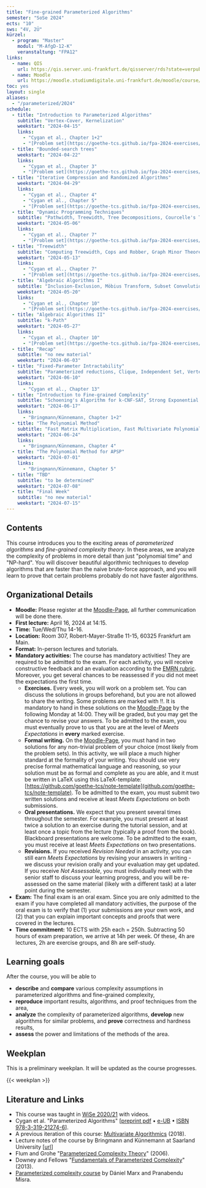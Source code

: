 ```yaml
---
title: "Fine-grained Parameterized Algorithms"
semester: "SoSe 2024"
ects: "10"
sws: "4V, 2Ü"
kürzel:
  - program: "Master"
    modul: "M-AfgD-12-K"
    veranstaltung: "FPA12"
links:
  - name: QIS
    url: https://qis.server.uni-frankfurt.de/qisserver/rds?state=verpublish&status=init&vmfile=no&publishid=372653&moduleCall=webInfo&publishConfFile=webInfo&publishSubDir=veranstaltung
  - name: Moodle
    url: https://moodle.studiumdigitale.uni-frankfurt.de/moodle/course/view.php?id=6259
toc: yes
layout: single
aliases:
  - "/parameterized/2024"
schedule:
  - title: "Introduction to Parameterized Algorithms"
    subtitle: "Vertex-Cover, Kernelization"
    weekstart: "2024-04-15"
    links:
      - "Cygan et al., Chapter 1+2"
      - "[Problem set](https://goethe-tcs.github.io/fpa-2024-exercises/FPA-Exercises-01.pdf)"
  - title: "Bounded-search trees"
    weekstart: "2024-04-22"
    links:
      - "Cygan et al., Chapter 3"
      - "[Problem set](https://goethe-tcs.github.io/fpa-2024-exercises/FPA-Exercises-02.pdf)"
  - title: "Iterative Compression and Randomized Algorithms"
    weekstart: "2024-04-29"
    links:
      - "Cygan et al., Chapter 4"
      - "Cygan et al., Chapter 5"
      - "[Problem set](https://goethe-tcs.github.io/fpa-2024-exercises/FPA-Exercises-03.pdf)"
  - title: "Dynamic Programming Techniques"
    subtitle: "Pathwidth, Treewidth, Tree Decompositions, Courcelle's Theorem"
    weekstart: "2024-05-06"
    links:
      - "Cygan et al., Chapter 7"
      - "[Problem set](https://goethe-tcs.github.io/fpa-2024-exercises/FPA-Exercises-04.pdf)"
  - title: "Treewidth"
    subtitle: "Computing Treewidth, Cops and Robber, Graph Minor Theorem, Win/Win-Algorithms"
    weekstart: "2024-05-13"
    links:
      - "Cygan et al., Chapter 7"
      - "[Problem set](https://goethe-tcs.github.io/fpa-2024-exercises/FPA-Exercises-05.pdf)"
  - title: "Algebraic Algorithms I"
    subtitle: "Inclusion-Exclusion, Möbius Transform, Subset Convolution"
    weekstart: "2024-05-20"
    links:
      - "Cygan et al., Chapter 10"
      - "[Problem set](https://goethe-tcs.github.io/fpa-2024-exercises/FPA-Exercises-06.pdf)"
  - title: "Algebraic Algorithms II"
    subtitle: "k-Path"
    weekstart: "2024-05-27"
    links:
      - "Cygan et al., Chapter 10"
      - "[Problem set](https://goethe-tcs.github.io/fpa-2024-exercises/FPA-Exercises-07.pdf)"
  - title: "Recap"
    subtitle: "no new material"
    weekstart: "2024-06-03"
  - title: "Fixed-Parameter Intractability"
    subtitle: "Parameterized reductions, Clique, Independent Set, Vertex Cover, W-Hierarchy"
    weekstart: "2024-06-10"
    links:
      - "Cygan et al., Chapter 13"
  - title: "Introduction to Fine-grained Complexity"
    subtitle: "Schoening's Algorithm for k-CNF-SAT, Strong Exponential Time Hypothesis (SETH), Orthogonal Vectors"
    weekstart: "2024-06-17"
    links:
      - "Bringmann/Künnemann, Chapter 1+2"
  - title: "The Polynomial Method"
    subtitle: "Fast Matrix Multiplication, Fast Multivariate Polynomial Evaluation, Razborov/Smolensky"
    weekstart: "2024-06-24"
    links:
      - "Bringmann/Künnemann, Chapter 4"
  - title: "The Polynomial Method for APSP"
    weekstart: "2024-07-01"
    links:
      - "Bringmann/Künnemann, Chapter 5"
  - title: "TBD"
    subtitle: "to be determined"
    weekstart: "2024-07-08"
  - title: "Final Week"
    subtitle: "no new material"
    weekstart: "2024-07-15"
---
```


## Contents

This course introduces you to the exciting areas of _parameterized algorithms_ and _fine-grained complexity theory_.
In these areas, we analyze the complexity of problems in more detail than just "polynomial time" and "NP-hard".
You will discover beautiful algorithmic techniques to develop algorithms that are faster than the naive brute-force approach, and you will learn to prove that certain problems probably do not have faster algorithms.

## Organizational Details

- **Moodle:** Please register at the [Moodle-Page](https://moodle.studiumdigitale.uni-frankfurt.de/moodle/course/view.php?id=6259), all further communication will be done there.
- **First lecture:** April 16, 2024 at 14:15.
- **Time:** Tue/Wed/Thu 14-16.
- **Location:** Room 307, Robert-Mayer-Straße 11-15, 60325 Frankfurt am Main.
- **Format:** In-person lectures and tutorials.
- **Mandatory activities:** The course has mandatory activities! They are required to be admitted to the exam. For each activity, you will receive constructive feedback and an evaluation according to the [EMRN rubric](/images/EMRN-rubric-2020.png). Moreover, you get several chances to be reassessed if you did not meet the expectations the first time.
  - **Exercises.** Every week, you will work on a problem set. You can discuss the solutions in groups beforehand, but you are not allowed to share the writing. Some problems are marked with ‼️. It is mandatory to hand in these solutions on the [Moodle-Page](https://moodle.studiumdigitale.uni-frankfurt.de/moodle/course/view.php?id=6259) by the following Monday at 14:00. They will be graded, but you may get the chance to revise your answers. To be admitted to the exam, you must eventually prove to us that you are at the level of *Meets Expectations* in **every** marked exercise.
  - **Formal writing.** On the [Moodle-Page](https://moodle.studiumdigitale.uni-frankfurt.de/moodle/course/view.php?id=6259), you must hand in two solutions for any non-trivial problem of your choice (most likely from the problem sets). In this activity, we will place a much higher standard at the formality of your writing. You should use very precise formal mathematical language and reasoning, so your solution must be as formal and complete as you are able, and it must be written in LaTeX using this LaTeX-template: [https://github.com/goethe-tcs/note-template](github.com/goethe-tcs/note-template). To be admitted to the exam, you must submit two written solutions and receive at least *Meets Expectations* on both submissions.
  - **Oral presentations.** We expect that you present several times throughout the semester. For example, you must present at least twice a solution to an exercise during the tutorial session, and at least once a topic from the lecture (typically a proof from the book). Blackboard presentations are welcome. To be admitted to the exam, you must receive at least *Meets Expectations* on two presentations.
  - **Revisions.** If you received *Revision Needed* in an activity, you can still earn *Meets Expectations* by revising your answers in writing - we discuss your revision orally and your evaluation may get updated. If you receive *Not Assessable*, you must individually meet with the senior staff to discuss your learning progress, and you will be re-assessed on the same material (likely with a different task) at a later point during the semester.
- **Exam:** The final exam is an oral exam. Since you are only admitted to the exam if you have completed all mandatory activities, the purpose of the oral exam is to verify that (1) your submissions are your own work, and (2) that you can explain important concepts and proofs that were covered in the lectures.
- **Time commitment:** 10 ECTS with 25h each = 250h. Subtracting 50 hours of exam preparation, we arrive at 14h per week. Of these, 4h are lectures, 2h are exercise groups, and 8h are self-study.

<!-- - **In-class tests.** During the semester, you will write six in-class tests, typically on a Wednesday. The tests ask you to reproduce some parts of the material of the preceding two weeks. To be admitted to the exam, you must earn at least *Meets Expectations* in five of the tests. -->

## Learning goals

After the course, you will be able to

- **describe** and **compare** various complexity assumptions in parameterized algorithms and fine-grained complexity,
- **reproduce** important results, algorithms, and proof techniques from the area,
- **analyze** the complexity of parameterized algorithms, **develop** new algorithms for similar problems, and **prove** correctness and hardness results,
- **assess** the power and limitations of the methods of the area.

## Weekplan

This is a preliminary weekplan. It will be updated as the course progresses.

{{< weekplan >}}

## Literature and Links

- This course was taught in [WiSe 2020/21](/parameterized/2020) with videos.
- Cygan et al. "Parameterized Algorithms" [[preprint pdf](https://www.mimuw.edu.pl/~malcin/book/parameterized-algorithms.pdf) • [e-UB](https://ubffm.hds.hebis.de/Record/HEB486266346) • [ISBN 978-3-319-21274-6](https://dblp.org/rec/html/books/sp/CyganFKLMPPS15)].
- A previous iteration of this course: [Multivariate Algorithmics](https://bit.ly/MulAlg18) (2018).
- Lecture notes of the course by Bringmann and Künnemann at Saarland University [[url](https://www.mpi-inf.mpg.de/departments/algorithms-complexity/teaching/summer19/fine-complexity/)]
- Flum and Grohe "[Parameterized Complexity Theory](https://ubffm.hds.hebis.de/Record/HEB367892626)" (2006).
- Downey and Fellows "[Fundamentals of Parameterized Complexity](https://ubffm.hds.hebis.de/Record/HEB367892626)" (2013).
- [Parameterized complexity course](https://www.mpi-inf.mpg.de/departments/algorithms-complexity/teaching/summer20/parameterized-algorithms) by Dániel Marx and Pranabendu Misra.
